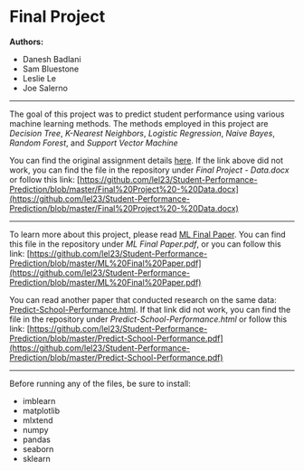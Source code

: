 # Final Project

**Authors:** 
- Danesh Badlani
- Sam Bluestone
- Leslie Le
- Joe Salerno

------------

The goal of this project was to predict student performance using various machine learning methods. The methods employed in this project are *Decision Tree*, *K-Nearest Neighbors*, *Logistic Regression*, *Naive Bayes*, *Random Forest*, and *Support Vector Machine*

You can find the original assignment details [here](https://github.com/lel23/Student-Performance-Prediction/blob/master/Final%20Project%20-%20Data.docx "here"). 
If the link above did not work, you can find the file in the repository under *Final Project - Data.docx* or follow this link: [https://github.com/lel23/Student-Performance-Prediction/blob/master/Final%20Project%20-%20Data.docx](https://github.com/lel23/Student-Performance-Prediction/blob/master/Final%20Project%20-%20Data.docx)

------------

To learn more about this project, please read [ML Final Paper](https://github.com/lel23/Student-Performance-Prediction/blob/master/ML%20Final%20Paper.pdf "*ML Final Paper*").
You can find this file in the repository under *ML Final Paper.pdf*, or you can follow this link: [https://github.com/lel23/Student-Performance-Prediction/blob/master/ML%20Final%20Paper.pdf](https://github.com/lel23/Student-Performance-Prediction/blob/master/ML%20Final%20Paper.pdf)

You can read another paper that conducted research on the same data: [Predict-School-Performance.html](https://github.com/lel23/Student-Performance-Prediction/blob/master/Predict-School-Performance.pdf "Predict-School-Performance.html").
If that link did not work, you can find the file in the repository under *Predict-School-Performance.html* or follow this link: [https://github.com/lel23/Student-Performance-Prediction/blob/master/Predict-School-Performance.pdf](https://github.com/lel23/Student-Performance-Prediction/blob/master/Predict-School-Performance.pdf)

------------
Before running any of the files, be sure to install:

- imblearn
- matplotlib
- mlxtend
- numpy
- pandas
- seaborn
- sklearn
